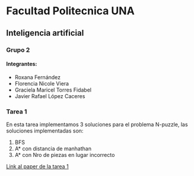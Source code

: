 # Facultad Politecnica UNA
## Inteligencia artificial
### Grupo 2
#### Integrantes:
- Roxana Fernández
- Florencia Nicole Viera
- Graciela Maricel Torres Fidabel
- Javier Rafael López Caceres

### Tarea 1
En esta tarea implementamos 3 soluciones para el problema N-puzzle, las soluciones implementadas son:
1. BFS
2. A* con distancia de manhathan
3. A* con Nro de piezas en lugar incorrecto

[Link al paper de la tarea 1](https://docs.google.com/document/d/15Dys8iWYgZztKTNPT8uRXbZgczacVY1m/edit)
